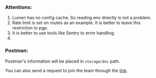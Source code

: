 ### Attentions:

1. Lumen has no config cache. So reading env directly is not a problem.
2. Rate limit is set on routes as an example. It is better to leave this restriction to pgp.
3. It is better to use tools like Sentry to error handling.
4.

### Postman:

Postman's information will be placed in `storage/doc` path.

You can also send a request to join the team through the [link](https://app.getpostman.com/join-team?invite_code=b350787dfee0667ce12fd3bed455af12).
